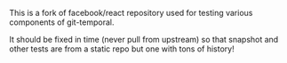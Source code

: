 

This is a fork of facebook/react repository used for testing various components of git-temporal.

It should be fixed in time (never pull from upstream) so that snapshot and other tests are from a static repo but one with tons of history!
